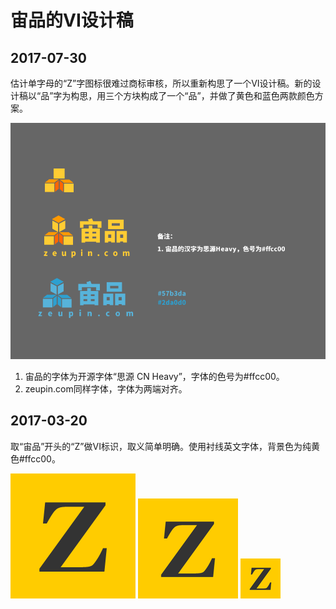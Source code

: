 # 宙品的VI设计稿

## 2017-07-30

估计单字母的“Z”字图标很难过商标审核，所以重新构思了一个VI设计稿。新的设计稿以“品”字为构思，用三个方块构成了一个“品”，并做了黄色和蓝色两款颜色方案。

![logo-20170730](logo-20170730.png)

1. 宙品的字体为开源字体“思源 CN Heavy”，字体的色号为#ffcc00。
2. zeupin.com同样字体，字体为两端对齐。

## 2017-03-20

取“宙品”开头的“Z”做VI标识，取义简单明确。使用衬线英文字体，背景色为纯黄色#ffcc00。

![源文件](Zeupin-Logo-src.png) ![160x160](Zeupin-Logo-160x160.png) ![64x64](Zeupin-Logo-64x64.png)